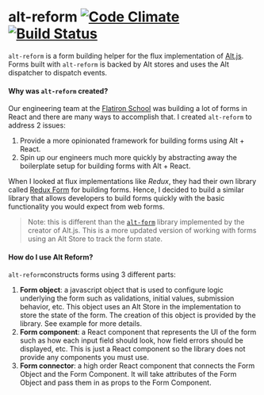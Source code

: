 # alt-reform [![Code Climate](https://codeclimate.com/github/snags88/alt-reform/badges/gpa.svg)](https://codeclimate.com/github/snags88/alt-reform) [![Build Status](https://travis-ci.org/snags88/alt-reform.svg?branch=master)](https://travis-ci.org/snags88/alt-reform)
`alt-reform` is a form building helper for the flux implementation of [Alt.js](http://alt.js.org/). Forms built with `alt-reform` is backed by Alt stores and uses the Alt dispatcher to dispatch events.

#### Why was `alt-reform` created?
Our engineering team at the [Flatiron School](flatironschool.com) was building a lot of forms in React and there are many ways to accomplish that. I created `alt-reform` to address 2 issues:

1. Provide a more opinionated framework for building forms using Alt + React.
2. Spin up our engineers much more quickly by abstracting away the boilerplate setup for building forms with Alt + React.

When I looked at flux implementations like _Redux_, they had their own library called [Redux Form](http://redux-form.com/6.5.0/) for building forms. Hence, I decided to build a similar library that allows developers to build forms quickly with the basic functionality you would expect from web forms.

> Note: this is different than the [`alt-form`](https://github.com/altjs/form) library implemented by the creator of Alt.js. This is a more updated version of working with forms using an Alt Store to track the form state.

#### How do I use Alt Reform?
`alt-reform`constructs forms using 3 different parts:

1. **Form object**: a javascript object that is used to configure logic underlying the form such as validations, initial values, submission behavior, etc. This object uses an Alt Store in the implementation to store the state of the form. The creation of this object is provided by the library. See example for more details.
2. **Form component**: a React component that represents the UI of the form such as how each input field should look, how field errors should be displayed, etc. This is just a React component so the library does not provide any components you must use. 
3. **Form connector**: a high order React component that connects the Form Object and the Form Component. It will take attributes of the Form Object and pass them in as props to the Form Component.


